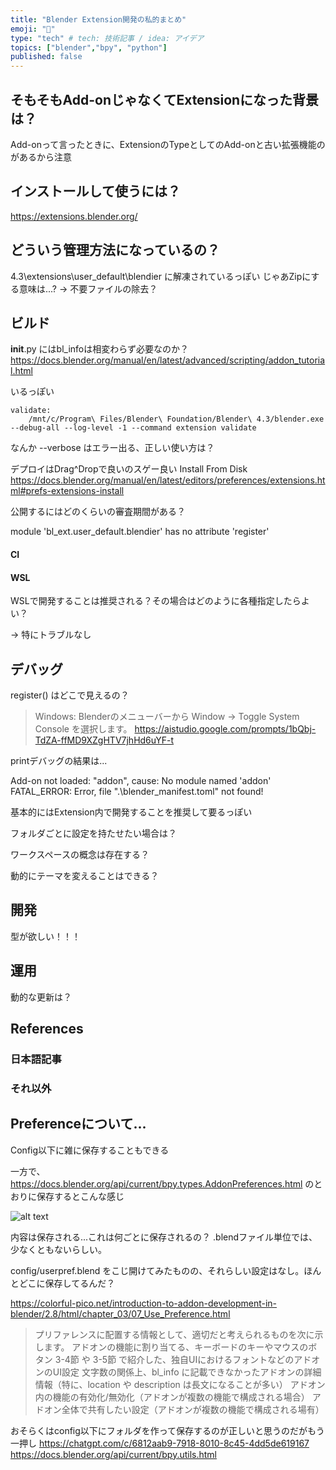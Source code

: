 ```yaml
---
title: "Blender Extension開発の私的まとめ"
emoji: "💙"
type: "tech" # tech: 技術記事 / idea: アイデア
topics: ["blender","bpy", "python"]
published: false
---
```



## そもそもAdd-onじゃなくてExtensionになった背景は？

Add-onって言ったときに、ExtensionのTypeとしてのAdd-onと古い拡張機能のがあるから注意

## インストールして使うには？


https://extensions.blender.org/

## どういう管理方法になっているの？

4.3\extensions\user_default\blendier  に解凍されているっぽい
じゃあZipにする意味は...? → 不要ファイルの除去？

## ビルド

__init__.py にはbl_infoは相変わらず必要なのか？
https://docs.blender.org/manual/en/latest/advanced/scripting/addon_tutorial.html

いるっぽい

```
validate:
	/mnt/c/Program\ Files/Blender\ Foundation/Blender\ 4.3/blender.exe --debug-all --log-level -1 --command extension validate
```

なんか --verbose はエラー出る、正しい使い方は？

デプロイはDrag^Dropで良いのスゲー良い Install From Disk
https://docs.blender.org/manual/en/latest/editors/preferences/extensions.html#prefs-extensions-install

公開するにはどのくらいの審査期間がある？

module 'bl_ext.user_default.blendier' has no attribute 'register'

#### CI



#### WSL

WSLで開発することは推奨される？その場合はどのように各種指定したらよい？

→ 特にトラブルなし


## デバッグ

register() はどこで見えるの？

> Windows: Blenderのメニューバーから Window -> Toggle System Console を選択します。
https://aistudio.google.com/prompts/1bQbj-TdZA-ffMD9XZgHTV7jhHd6uYF-t

printデバッグの結果は...

Add-on not loaded: "addon", cause: No module named 'addon'
FATAL_ERROR: Error, file ".\blender_manifest.toml" not found!

基本的にはExtension内で開発することを推奨して要るっぽい

フォルダごとに設定を持たせたい場合は？

ワークスペースの概念は存在する？

動的にテーマを変えることはできる？

## 開発

型が欲しい！！！

## 運用

動的な更新は？

## References

### 日本語記事


### それ以外


## Preferenceについて...

Config以下に雑に保存することもできる


一方で、https://docs.blender.org/api/current/bpy.types.AddonPreferences.html のとおりに保存するとこんな感じ

![alt text](image.png)

内容は保存される...これは何ごとに保存されるの？
.blendファイル単位では、少なくともないらしい。

config/userpref.blend をこじ開けてみたものの、それらしい設定はなし。ほんとどこに保存してるんだ？

https://colorful-pico.net/introduction-to-addon-development-in-blender/2.8/html/chapter_03/07_Use_Preference.html
> プリファレンスに配置する情報として、適切だと考えられるものを次に示します。
アドオンの機能に割り当てる、キーボードのキーやマウスのボタン
3-4節 や 3-5節 で紹介した、独自UIにおけるフォントなどのアドオンのUI設定
文字数の関係上、bl_info に記載できなかったアドオンの詳細情報（特に、location や description は長文になることが多い）
アドオン内の機能の有効化/無効化（アドオンが複数の機能で構成される場合）
アドオン全体で共有したい設定（アドオンが複数の機能で構成される場有）

おそらくはconfig以下にフォルダを作って保存するのが正しいと思うのだがもう一押し
https://chatgpt.com/c/6812aab9-7918-8010-8c45-4dd5de619167
https://docs.blender.org/api/current/bpy.utils.html
